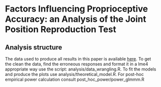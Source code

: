 # Factors Influencing Proprioceptive Accuracy: an Analysis of the Joint Position Reproduction Test

## Analysis structure

The data used to produce all results in this paper is available [here]([https://www.genome.gov/](https://osf.io/qtkvy/?view_only=a4af65fba3314c5a9af7775790a614fb)). To get the clean the data, find the erroneous responses and format it in a lme4 appropriate way use the script: analysis/data_wrangling.R. To fit the models and produce the plots use analysis/theoretical_model.R. For post-hoc empirical power calculation consult post_hoc_power/power_glmmm.R
